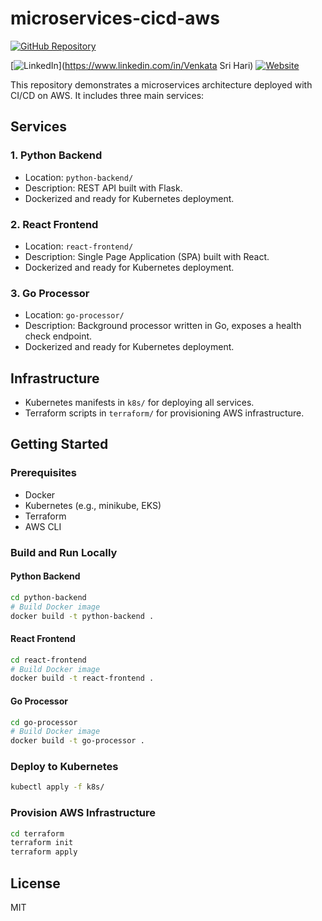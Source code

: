 # microservices-cicd-aws

[![GitHub Repository](https://img.shields.io/badge/GitHub-View%20on%20GitHub-blue?logo=github)](https://github.com/Consultantsrihari/microservices-cicd-aws)

[![LinkedIn](https://img.shields.io/badge/LinkedIn-Connect-blue?logo=linkedin)](https://www.linkedin.com/in/Venkata Sri Hari)
[![Website](https://img.shields.io/badge/Website-Visit-green?logo=google-chrome)](https://Techcareerhubs.com)

This repository demonstrates a microservices architecture deployed with CI/CD on AWS. It includes three main services:

## Services

### 1. Python Backend
- Location: `python-backend/`
- Description: REST API built with Flask.
- Dockerized and ready for Kubernetes deployment.

### 2. React Frontend
- Location: `react-frontend/`
- Description: Single Page Application (SPA) built with React.
- Dockerized and ready for Kubernetes deployment.

### 3. Go Processor
- Location: `go-processor/`
- Description: Background processor written in Go, exposes a health check endpoint.
- Dockerized and ready for Kubernetes deployment.

## Infrastructure
- Kubernetes manifests in `k8s/` for deploying all services.
- Terraform scripts in `terraform/` for provisioning AWS infrastructure.

## Getting Started

### Prerequisites
- Docker
- Kubernetes (e.g., minikube, EKS)
- Terraform
- AWS CLI

### Build and Run Locally

#### Python Backend
```sh
cd python-backend
# Build Docker image
docker build -t python-backend .
```

#### React Frontend
```sh
cd react-frontend
# Build Docker image
docker build -t react-frontend .
```

#### Go Processor
```sh
cd go-processor
# Build Docker image
docker build -t go-processor .
```

### Deploy to Kubernetes
```sh
kubectl apply -f k8s/
```

### Provision AWS Infrastructure
```sh
cd terraform
terraform init
terraform apply
```

## License
MIT
